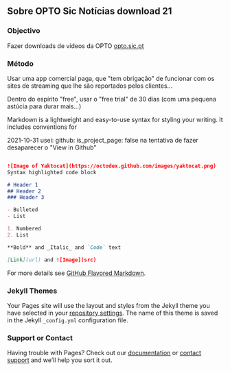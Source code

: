 ## Sobre OPTO Sic Notícias download 21
<!--
2021-10-30 vamos lá a "comment out" isto da edição:
You can use the [editor on GitHub](https://github.com/rec2022/rec/edit/main/README.md) to maintain and preview the content for your website in Markdown files.

Whenever you commit to this repository, GitHub Pages will run [Jekyll](https://jekyllrb.com/) to rebuild the pages in your site, from the content in your Markdown files.
-->

### Objectivo
Fazer downloads de vídeos da OPTO [opto.sic.pt](https://opto.sic.pt)
### Método
Usar uma app comercial paga, que "tem obrigação" de funcionar com os sites de streaming que lhe são reportados pelos clientes... 

Dentro do espírito "free", usar o "free trial" de 30 dias (com uma pequena astúcia para durar mais...) 

Markdown is a lightweight and easy-to-use syntax for styling your writing. It includes conventions for

2021-10-31 usei:
github:
  is_project_page: false
na tentativa de fazer desaparecer o "View in Github"
```markdown

![Image of Yaktocat](https://octodex.github.com/images/yaktocat.png)
Syntax highlighted code block

# Header 1
## Header 2
### Header 3

- Bulleted
- List

1. Numbered
2. List

**Bold** and _Italic_ and `Code` text

[Link](url) and ![Image](src)
```

For more details see [GitHub Flavored Markdown](https://guides.github.com/features/mastering-markdown/).

### Jekyll Themes

Your Pages site will use the layout and styles from the Jekyll theme you have selected in your [repository settings](https://github.com/rec2022/rec/settings/pages). The name of this theme is saved in the Jekyll `_config.yml` configuration file.

### Support or Contact

Having trouble with Pages? Check out our [documentation](https://docs.github.com/categories/github-pages-basics/) or [contact support](https://support.github.com/contact) and we’ll help you sort it out.
